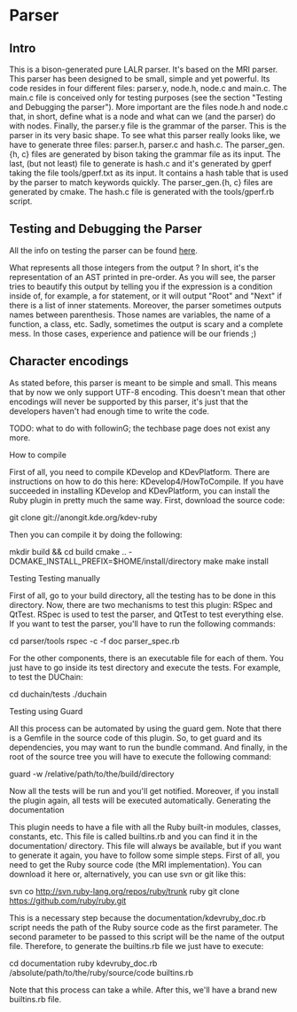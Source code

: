 # Parser

## Intro

This is a bison-generated pure LALR parser. It's based on the MRI parser.
This parser has been designed to be small, simple and yet powerful. Its code
resides in four different files: parser.y, node.h, node.c and main.c.
The main.c file is conceived only for testing purposes (see the section
"Testing and Debugging the parser"). More important are the files node.h and
node.c that, in short, define what is a node and what can we (and the parser)
do with nodes. Finally, the parser.y file is the grammar of the parser. This
is the parser in its very basic shape. To see what this parser really looks
like, we have to generate three files: parser.h, parser.c and hash.c.
The parser\_gen.{h, c} files are generated by bison taking the grammar file as
its input. The last, (but not least) file to generate is hash.c and it's
generated by gperf taking the file tools/gperf.txt as its input. It contains
a hash table that is used by the parser to match keywords quickly. The
parser\_gen.{h, c} files are generated by cmake. The hash.c file is generated
with the tools/gperf.rb script.

## Testing and Debugging the Parser

All the info on testing the parser can be found [here](http://techbase.kde.org/Projects/KDevelop4/Ruby#Testing).

What represents all those integers from the output ? In short,
it's the representation of an AST printed in pre-order. As you
will see, the parser tries to beautify this output by telling you if the
expression is a condition inside of, for example, a for statement, or it will
output "Root" and "Next" if there is a list of inner statements. Moreover, the
parser sometimes outputs names between parenthesis. Those names are variables,
the name of a function, a class, etc. Sadly, sometimes the output is scary
and a complete mess. In those cases, experience and patience
will be our friends ;)

## Character encodings

As stated before, this parser is meant to be simple and small. This means
that by now we only support UTF-8 encoding. This doesn't mean that
other encodings will never be supported by this parser, it's just that
the developers haven't had enough time to write the code.


TODO: what to do with followinG; the techbase page does not exist any more.


 How to compile

First of all, you need to compile KDevelop and KDevPlatform. There are instructions on how to do this here: KDevelop4/HowToCompile. If you have succeeded in installing KDevelop and KDevPlatform, you can install the Ruby plugin in pretty much the same way. First, download the source code:

   git clone git://anongit.kde.org/kdev-ruby

Then you can compile it by doing the following:

   mkdir build && cd build
   cmake .. -DCMAKE_INSTALL_PREFIX=$HOME/install/directory
   make
   make install

Testing
Testing manually

First of all, go to your build directory, all the testing has to be done in this directory. Now, there are two mechanisms to test this plugin: RSpec and QtTest. RSpec is used to test the parser, and QtTest to test everything else. If you want to test the parser, you'll have to run the following commands:

   cd parser/tools
   rspec -c -f doc parser_spec.rb

For the other components, there is an executable file for each of them. You just have to go inside its test directory and execute the tests. For example, to test the DUChain:

   cd duchain/tests
   ./duchain

Testing using Guard

All this process can be automated by using the guard gem. Note that there is a Gemfile in the source code of this plugin. So, to get guard and its dependencies, you may want to run the bundle command. And finally, in the root of the source tree you will have to execute the following command:

   guard -w /relative/path/to/the/build/directory

Now all the tests will be run and you'll get notified. Moreover, if you install the plugin again, all tests will be executed automatically.
Generating the documentation

This plugin needs to have a file with all the Ruby built-in modules, classes, constants, etc. This file is called builtins.rb and you can find it in the documentation/ directory. This file will always be available, but if you want to generate it again, you have to follow some simple steps. First of all, you need to get the Ruby source code (the MRI implementation). You can download it here or, alternatively, you can use svn or git like this:

   svn co http://svn.ruby-lang.org/repos/ruby/trunk ruby
   git clone https://github.com/ruby/ruby.git

This is a necessary step because the documentation/kdevruby_doc.rb script needs the path of the Ruby source code as the first parameter. The second parameter to be passed to this script will be the name of the output file. Therefore, to generate the builtins.rb file we just have to execute:

   cd documentation
   ruby kdevruby_doc.rb /absolute/path/to/the/ruby/source/code builtins.rb

Note that this process can take a while. After this, we'll have a brand new builtins.rb file.